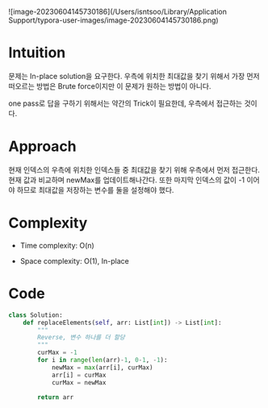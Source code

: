 ![image-20230604145730186](/Users/isntsoo/Library/Application Support/typora-user-images/image-20230604145730186.png)

# Intuition
문제는 In-place solution을 요구한다.
우측에 위치한 최대값을 찾기 위해서 가장 먼저 떠오르는 방법은 Brute force이지만
이 문제가 원하는 방법이 아니다. 

one pass로 답을 구하기 위해서는 약간의 Trick이 필요한데, 우측에서 접근하는 것이다.


# Approach
현재 인덱스의 우측에 위치한 인덱스들 중 최대값을 찾기 위해 우측에서 먼저 접근한다.
현재 값과 비교하며 newMax를 업데이트해나간다.
또한 마지막 인덱스의 값이 -1 이어야 하므로 최대값을 저장하는 변수를 둘을 설정해야 했다.

# Complexity
- Time complexity: O(n)


- Space complexity: O(1), In-place


# Code
```python
class Solution:
    def replaceElements(self, arr: List[int]) -> List[int]:
        """
        Reverse, 변수 하나를 더 할당
        """
        curMax = -1
        for i in range(len(arr)-1, 0-1, -1):
            newMax = max(arr[i], curMax)
            arr[i] = curMax
            curMax = newMax
        
        return arr
```